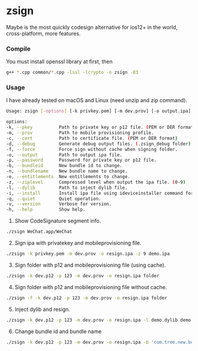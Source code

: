 # zsign
Maybe is the most quickly codesign alternative for ios12+ in the world,  cross-platform, more features.

### Compile
You must install openssl library at first, then
```bash
g++ *.cpp common/*.cpp -lssl -lcrypto -o zsign -O3
```

### Usage
I have already tested on macOS and Linux (need unzip and zip command).
```bash
Usage: zsign [-options] [-k privkey.pem] [-m dev.prov] [-o output.ipa] file|folder

options:
-k, --pkey          Path to private key or p12 file. (PEM or DER format)
-m, --prov          Path to mobile provisioning profile.
-c, --cert          Path to certificate file. (PEM or DER format)
-d, --debug         Generate debug output files. (.zsign_debug folder)
-f, --force         Force sign without cache when signing folder.
-o, --output        Path to output ipa file.
-p, --password      Password for private key or p12 file.
-b, --bundleid      New bundle id to change.
-n, --bundlename    New bundle name to change.
-e, --entitlements  New entitlements to change.
-z, --ziplevel      Compressed level when output the ipa file. (0-9)
-l, --dylib         Path to inject dylib file.
-i, --install       Install ipa file using ideviceinstaller command for test.
-q, --quiet         Quiet operation.
-v, --version       Verbose for version.
-h, --help          Show help.
```

1. Show CodeSignature segment info.
```bash
./zsign WeChat.app/WeChat
```

2. Sign ipa with privatekey and mobileprovisioning file.
```bash
./zsign -k privkey.pem -m dev.prov -o resign.ipa -z 9 demo.ipa
```

3. Sign folder with p12 and mobileprovisioning file (using cache).
```bash
./zsign -k dev.p12 -p 123 -m dev.prov -o resign.ipa folder
```

4. Sign folder with p12 and mobileprovisioning file without cache.
```bash
./zsign -f -k dev.p12 -p 123 -m dev.prov -o resign.ipa folder
```

5. Inject dylib and resign.
```bash
./zsign -k dev.p12 -p 123 -m dev.prov -o resign.ipa -l demo.dylib demo.ipa 
```

6. Change bundle id and bundle name
```bash
./zsign -k dev.p12 -p 123 -m dev.prov -o resign.ipa -b 'com.tree.new.bee' -n 'TreeNewBee' demo.ipa
```
